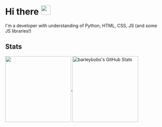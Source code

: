 # Hi there <img src="https://tenor.com/view/wave-hello-emote-flat-waving-gif-22026836" width="30px"> <!--👋-->

I'm a developer with understanding of Python, HTML, CSS, JS (and some JS libraries!)

## Stats
<a href="https://github.com/barleybobs/">
  <img height="210px" align="center" src="https://github-readme-stats.vercel.app/api/top-langs/?username=barleybobs&langs_count=3e&theme=tokyonight&bg_color=22272e&border_color=444c56&text_color=768390&icon_color=768390" />
</a>
<a href="https://github.com/barleybobs">
  <img height="210px" align="center" src="https://github-readme-stats.vercel.app/api?username=barleybobs&show_icons=true&line_height=27&theme=tokyonight&bg_color=22272e&border_color=444c56&text_color=768390&icon_color=768390" alt="barleybobs's GitHub Stats" />
</a>


<!--
**barleybobs/barleybobs** is a ✨ _special_ ✨ repository because its `README.md` (this file) appears on your GitHub profile.

Here are some ideas to get you started:

- 🔭 I’m currently working on ...
- 🌱 I’m currently learning ...
- 👯 I’m looking to collaborate on ...
- 🤔 I’m looking for help with ...
- 💬 Ask me about ...
- 📫 How to reach me: ...
- 😄 Pronouns: ...
- ⚡ Fun fact: ...
-->

